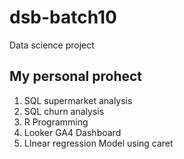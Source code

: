 # dsb-batch10
Data science project

## My personal prohect
1. SQL supermarket analysis
2. SQL churn analysis
3. R Programming
4. Looker GA4 Dashboard
5. LInear regression Model using caret
